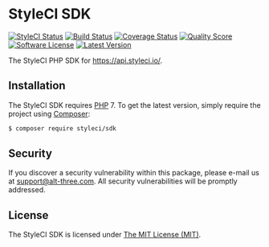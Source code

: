 # StyleCI SDK

[![StyleCI Status](https://styleci.io/repos/55061376/shield)](https://styleci.io/repos/55061376)
[![Build Status](https://img.shields.io/travis/StyleCI/SDK/master.svg?style=flat-square)](https://travis-ci.org/StyleCI/SDK)
[![Coverage Status](https://img.shields.io/scrutinizer/coverage/g/StyleCI/SDK.svg?style=flat-square)](https://scrutinizer-ci.com/g/StyleCI/SDK/code-structure)
[![Quality Score](https://img.shields.io/scrutinizer/g/StyleCI/SDK.svg?style=flat-square)](https://scrutinizer-ci.com/g/StyleCI/SDK)
[![Software License](https://img.shields.io/badge/license-MIT-brightgreen.svg?style=flat-square)](LICENSE)
[![Latest Version](https://img.shields.io/github/release/StyleCI/SDK.svg?style=flat-square)](https://github.com/StyleCI/SDK/releases)

The StyleCI PHP SDK for https://api.styleci.io/.


## Installation

The StyleCI SDK requires [PHP](https://php.net) 7. To get the latest version, simply require the project using [Composer](https://getcomposer.org):

```bash
$ composer require styleci/sdk
```


## Security

If you discover a security vulnerability within this package, please e-mail us at support@alt-three.com. All security vulnerabilities will be promptly addressed.


## License

The StyleCI SDK is licensed under [The MIT License (MIT)](LICENSE).
